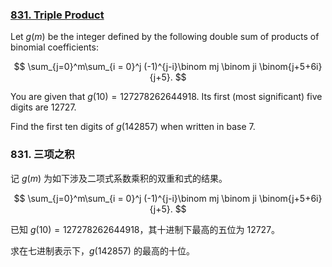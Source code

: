 ### [831. Triple Product](https://projecteuler.net/problem=831)

Let $g(m)$ be the integer defined by the following double sum of products of binomial coefficients:

$$
\sum_{j=0}^m\sum_{i = 0}^j (-1)^{j-i}\binom mj \binom ji \binom{j+5+6i}{j+5}.
$$

You are given that $g(10) = 127278262644918$.  Its first (most significant) five digits are $12727$.

Find the first ten digits of $g(142857)$ when written in base $7$.

### 831. 三项之积
记 $g(m)$ 为如下涉及二项式系数乘积的双重和式的结果。

$$
\sum_{j=0}^m\sum_{i = 0}^j (-1)^{j-i}\binom mj \binom ji \binom{j+5+6i}{j+5}.
$$

已知 $g(10) = 127278262644918$，其十进制下最高的五位为 $12727$。

求在七进制表示下，$g(142857)$ 的最高的十位。
